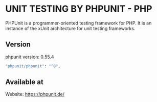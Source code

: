 # UNIT TESTING BY PHPUNIT - PHP

PHPUnit is a programmer-oriented testing framework for PHP. It is an instance of the xUnit architecture for unit testing frameworks.

## Version

phpunit version: 0.55.4<br />

```bash
"phpunit/phpunit": "^8",
```

## Available at

Website: https://phpunit.de/<br />


